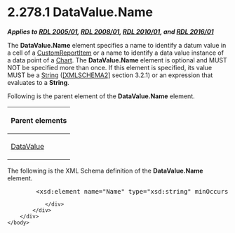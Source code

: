 <html dir="LTR" xmlns:mshelp="http://msdn.microsoft.com/mshelp" xmlns:ddue="http://ddue.schemas.microsoft.com/authoring/2003/5" xmlns:xlink="http://www.w3.org/1999/xlink" xmlns:tool="http://www.microsoft.com/tooltip">
    <head>
        <meta http-equiv="Content-Type" content="text/html; CHARSET=utf-8"></meta>
        <meta name="save" content="history"></meta>
        <title>2.278.1 DataValue.Name</title>
        <xml>
            <mshelp:toctitle title="2.278.1 DataValue.Name"></mshelp:toctitle>
            <mshelp:rltitle title="[MS-RDL]: DataValue.Name"></mshelp:rltitle>
            <mshelp:keyword index="A" term="309c4d26-05f7-47a1-9109-2dcafb8babaf"></mshelp:keyword>
            <mshelp:attr name="DCSext.ContentType" value="open specification"></mshelp:attr>
            <mshelp:attr name="AssetID" value="309c4d26-05f7-47a1-9109-2dcafb8babaf"></mshelp:attr>
            <mshelp:attr name="TopicType" value="kbRef"></mshelp:attr>
            <mshelp:attr name="DCSext.Title" value="[MS-RDL]: DataValue.Name" />
        </xml>
    </head>
    <body>
        <div id="header">
            <h1 class="heading">2.278.1 DataValue.Name</h1>
        </div>
        <div id="mainSection">
            <div id="mainBody">
                <div id="allHistory" class="saveHistory"></div>
                <div id="sectionSection0" class="section" name="collapseableSection">
                    

<p><b><i>Applies to </i></b><a href="3ebe2912-4958-4832-b391-cad1f5e13338.htm"><b><i>RDL 2005/01</i></b></a><b><i>,
</i></b><a href="1e855f94-4617-47e4-b89e-0856c6cb420f.htm"><b><i>RDL 2008/01</i></b></a><b><i>,
</i></b><a href="3428e690-a348-4ec7-8a6a-8efb42d2cdee.htm"><b><i>RDL 2010/01</i></b></a><b><i>,
and </i></b><a href="52ce3983-2bfc-4e72-9359-42aaf5fe4509.htm"><b><i>RDL 2016/01</i></b></a></p>

<p>The <b>DataValue.Name</b> element specifies a name to
identify a datum value in a cell of a <a href="6bb7b35c-e517-4444-a96b-9f2ccdd1a642.htm">CustomReportItem</a> or a name
to identify a data value instance of a data point of a <a href="b0ab5524-7eb2-47a7-a4d3-230f5c8c5526.htm">Chart</a>. The <b>DataValue.Name</b>
element is optional and MUST NOT be specified more than once. If this element
is specified, its value MUST be a <a href="1ed81ef3-a683-45e3-aaad-bd2bbe71bc3d.htm">String</a> (<a href="https://go.microsoft.com/fwlink/?LinkId=90610">[XMLSCHEMA2]</a> section
3.2.1) or an expression that evaluates to a <b>String</b>.</p>

<p>Following is the parent element of the <b>DataValue.Name</b>
element.</p>

<table>
 <thead>
  <tr>
   <th>
   <p>Parent elements</p>
   </th>
  </tr>
 </thead>
 <tr>
  <td>
  <p><a href="fdaa1968-b0a0-4f18-b583-8691d13f1ed0.htm">DataValue</a></p>
  </td>
 </tr>
</table>

<p>The following is the XML Schema definition of the <b>DataValue.Name</b>
element.</p>

<dl>
<dd>
<div><pre>   &lt;xsd:element name=&quot;Name&quot; type=&quot;xsd:string&quot; minOccurs=&quot;0&quot; /&gt;
</pre></div>
</dd></dl>


                </div>
            </div>
        </div>
    </body>
</html>